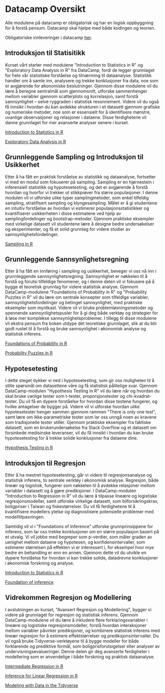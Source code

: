 # Datacamp Oversikt

Alle modulene på datacamp er obligatorisk og har en logisk oppbyggning for å forstå pensum. Datacamp skal hjelpe med både kodingen og teorien. 

Obligatoriske innleveringer i datacamp [her](https://app.datacamp.com/groups/sok-2009-okonomi-statistikk-og-programering/assignments).


## Introduksjon til Statisitikk
Kurset vårt starter med modulene "Introduction to Statistics in R" og "Exploratory Data Analysis in R" fra DataCamp, fordi de legger grunnlaget for hele vår statistiske forståelse og tilnærming til dataanalyse. Statistikk handler om å samle inn, analysere og trekke konklusjoner fra data, noe som er avgjørende for økonomiske beslutninger. Gjennom disse modulene vil du lære å beregne sentralmål som gjennomsnitt, utforske sammenhenger mellom variabler gjennom scatterplots og korrelasjon, samt forstå sannsynlighet – selve ryggraden i statistisk resonnement. Videre vil du også få innsikt i hvordan du kan avdekke strukturen i et datasett gjennom grafiske og numeriske metoder, noe som er essensielt for å identifisere mønstre, uvanlige observasjoner og relasjoner i dataene. Disse ferdighetene vil danne grunnlaget for mer avanserte analyser senere i kurset.

[Introduction to Statistics in R](https://app.datacamp.com/learn/courses/introduction-to-statistics-in-r)

[Exploratory Data Analysis in R](https://app.datacamp.com/learn/courses/exploratory-data-analysis-in-r)

## Grunnleggende Sampling og Introduksjon til Usikkerhet
Etter å ha fått en praktisk forståelse av statistikk og dataanalyse, fortsetter vi med en modul som fokuserer på sampling. Sampling er en hjørnestein i inferensiell statistikk og hypotesetesting, og det er avgjørende å forstå hvordan og hvorfor vi trekker ut stikkprøver fra større populasjoner. I denne modulen vil vi utforske ulike typer samplingmetoder, som enkel tilfeldig sampling, stratifisert sampling og klyngesampling. Målet er å gi studentene en intuitiv forståelse av hvordan vi estimerer populasjonsstatistikker og kvantifiserer usikkerheten i disse estimatene ved hjelp av samplingfordelinger og bootstrap-metoder. Gjennom praktiske eksempler med virkelige datasett vil studentene lære å designe bedre undersøkelser og eksperimenter, og få et solid grunnlag for videre studier av sannsynlighetsfordelinger.

[Sampling in R](https://app.datacamp.com/learn/courses/sampling-in-r)

## Grunnleggende Sannsynlighetsregning
Etter å ha fått en innføring i sampling og usikkerhet, beveger vi oss nå inn i grunnleggende sannsynlighetsregning. Sannsynlighet er nøkkelen til å forstå og forutsi tilfeldige fenomener, og i denne delen vil vi fokusere på å bygge et teoretisk grunnlag for videre statistisk analyse. Gjennom DataCamp-modulene "Foundations of Probability in R" og "Probability Puzzles in R" vil du lære om sentrale konsepter som tilfeldige variabler, sannsynlighetsfordelinger og betinget sannsynlighet, med praktiske eksempler som myntkast. Videre vil vi bruke problemløsningsmetoder og spennende sannsynlighetspusler for å gi deg både verktøy og strategier for å løse mer komplekse sannsynlighetsproblemer. I tillegg til disse modulene vil ekstra pensum fra boken utdype det teoretiske grunnlaget, slik at du blir godt rustet til å forstå og bruke sannsynlighet i økonomisk analyse og statistisk inferens.

[Foundations of Probability in R](https://app.datacamp.com/learn/courses/foundations-of-probability-in-r)

[Probability Puzzles in R](https://app.datacamp.com/learn/courses/probability-puzzles-in-r)

## Hypotesetesting 
I dette steget dykker vi ned i hypotesetesting, som gir oss muligheten til å stille spørsmål om datasettene våre og få statistisk pålitelige svar. Gjennom DataCamp-modulen "Hypothesis Testing in R" vil du lære når og hvordan du skal bruke vanlige tester som t-tester, proporsjonstester og chi-kvadrat-tester. Du vil få en dypere forståelse for hvordan disse testene fungerer, og hvilke antagelser de bygger på. Videre vil vi utforske hvordan ulike hypotesetester henger sammen gjennom rammen "There is only one test", samt lære om ikke-parametriske tester som lar oss unngå noen av kravene som tradisjonelle tester stiller. Gjennom praktiske eksempler fra faktiske datasett, som en brukerundersøkelse fra Stack Overflow og et datasett om forsinkede medisinske leveranser, vil du få innsikt i hvordan du kan bruke hypotesetesting for å trekke solide konklusjoner fra dataene dine.

[Hypothesis Testing in R](https://app.datacamp.com/learn/courses/hypothesis-testing-in-r)


## Introduksjon til Regresjon
Etter å ha mestret hypotesetesting, går vi videre til regresjonsanalyse og statistisk inferens, to sentrale verktøy i økonomisk analyse. Regresjon, både lineær og logistisk, fungerer som nøkkelen til å avdekke relasjoner mellom variabler i datasett og å gjøre prediksjoner. I DataCamp-modulen "Introduction to Regression in R" vil du lære å tilpasse lineære og logistiske regresjonsmodeller, samt utforske virkelige datasett, som bilforsikringskrav, boligpriser i Taiwan og fiskestørrelser. Du vil få ferdighetene til å kvantifisere modellers ytelse og diagnostisere potensielle problemer med modelltilpasningen.

Samtidig vil vi i "Foundations of Inference" utforske grunnprinsippene for inferens, som lar oss trekke konklusjoner om en større populasjon basert på et utvalg. Vi vil jobbe med begreper som p-verdier, som måler graden av uenighet mellom dataene og hypotesen, og konfidensintervaller, som estimerer størrelsen på effekten vi er interessert i, for eksempel hvor mye bedre én behandling er enn en annen. Gjennom dette vil du utvikle en dypere forståelse for hvordan vi kan trekke solide, datadrevne konklusjoner i økonomisk forskning og analyse.

[Introduction to Statistics in R](https://app.datacamp.com/learn/courses/introduction-to-regression-in-r)

[Foundation of inference](https://app.datacamp.com/learn/courses/foundations-of-inference-in-r)


## Vidrekommen Regresjon og Modellering
I avslutningen av kurset, "Avansert Regresjon og Modellering", bygger vi videre på grunnlaget for regresjon og statistisk inferens. Gjennom DataCamp-modulene vil du lære å inkludere flere forklaringsvariabler i lineære og logistiske regresjonsmodeller, forstå hvordan interaksjoner mellom variabler påvirker prediksjoner, og kombinere statistisk inferens med lineær regresjon for å estimere effektstørrelser og prediksjonsintervaller. Du vil også bruke Tidyverse-verktøyene til å bygge modeller for både forklarende og prediktive formål, som boligprisforutsigelser eller analyser av undervisningsevalueringer. Denne delen gir deg avanserte ferdigheter i modellering som er anvendelige i både forskning og praktisk dataanalyse.

[Intermediate Regression in R](https://app.datacamp.com/learn/courses/intermediate-regression-in-r)

[Inference for Linear Regression in R](https://app.datacamp.com/learn/courses/inference-for-linear-regression-in-r)

[Modeling with Data in the Tidyverse](https://app.datacamp.com/learn/courses/modeling-with-data-in-the-tidyverse)




